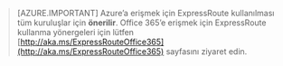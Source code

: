 > [AZURE.IMPORTANT]
> Azure’a erişmek için ExpressRoute kullanılması tüm kuruluşlar için **önerilir**. Office 365’e erişmek için ExpressRoute kullanma yönergeleri için lütfen [http://aka.ms/ExpressRouteOffice365](http://aka.ms/ExpressRouteOffice365) sayfasını ziyaret edin.


<!--HONumber=Aug16_HO1-->


